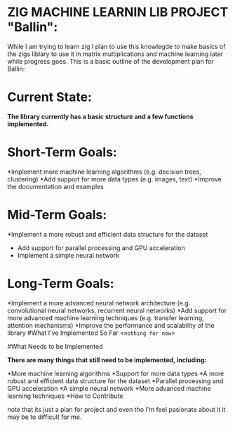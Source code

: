 # ZIG MACHINE LEARNIN LIB PROJECT "Ballin":
 While I am trying to learn zig I plan to use this knowlegde to make basics of the zigs liblary to use it in matrix multiplications and machine learning later while progress goes. 
 This is a basic outline of the development plan for Ballin:

# Current State: 
**The library currently has a basic structure and a few functions implemented.**

# Short-Term Goals:
*Implement more machine learning algorithms (e.g. decision trees, clustering)
*Add support for more data types (e.g. images, text)
*Improve the documentation and examples
# Mid-Term Goals:
*Implement a more robust and efficient data structure for the dataset
* Add support for parallel processing and GPU acceleration
* Implement a simple neural network
# Long-Term Goals:
*Implement a more advanced neural network architecture (e.g. convolutional neural networks, recurrent neural networks)
*Add support for more advanced machine learning techniques (e.g. transfer learning, attention mechanisms)
*Improve the performance and scalability of the library
#What I've Implemented So Far
<`nothing for now`>

#What Needs to be Implemented

**There are many things that still need to be implemented, including:**

*More machine learning algorithms
*Support for more data types
*A more robust and efficient data structure for the dataset
*Parallel processing and GPU acceleration
*A simple neural network
*More advanced machine learning techniques
*How to Contribute

note that its just a plan for project and even tho I'm feel pasionate about it it may be to difficult for me. 



